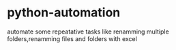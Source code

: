# python-automation
 automate some repeatative tasks like renamming multiple folders,renamming files and folders with excel 

